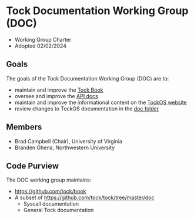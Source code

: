 Tock Documentation Working Group (DOC)
======================================

- Working Group Charter
- Adopted 02/02/2024

## Goals

The goals of the Tock Documentation Working Group (DOC) are to:

- maintain and improve the [Tock Book][book]
- oversee and improve the [API docs][api]
- maintain and improve the informational content on the [TockOS website][tockos]
- review changes to TockOS documentation in the [doc folder][doc]

## Members

- Brad Campbell (Chair), University of Virginia
- Branden Ghena, Northwestern University

## Code Purview

The DOC working group maintains:

- https://github.com/tock/book
- A subset of https://github.com/tock/tock/tree/master/doc
  - Syscall documentation
  - General Tock documentation

[book]: https://book.tockos.org/
[api]: https://docs.tockos.org/kernel/
[tockos]: https://tockos.org/
[doc]: https://github.com/tock/tock/tree/master/doc
